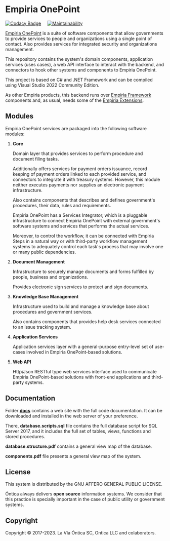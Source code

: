 ﻿# Empiria OnePoint

[![Codacy Badge](https://app.codacy.com/project/badge/Grade/5b3ebddf0bce44188ad00877840a18f6)](https://www.codacy.com/gh/Ontica/Empiria.OnePoint/dashboard?utm_source=github.com&amp;utm_medium=referral&amp;utm_content=Ontica/Empiria.OnePoint&amp;utm_campaign=Badge_Grade) &nbsp; &nbsp; [![Maintainability](https://api.codeclimate.com/v1/badges/a66f2027efa4d2091661/maintainability)](https://codeclimate.com/github/Ontica/Empiria.OnePoint/maintainability)

[Empiria OnePoint](http://www.ontica.org/) is a suite of software components that allow governments
to provide services to people and organizations using a single point of contact. Also provides services
for integrated security and organizations management.

This repository contains the system's domain components, application services (uses cases),
a web API interface to interact with the backend, and connectors to hook other systems and components
to Empiria OnePoint.

This project is based on C# and .NET Framework and can be compiled using Visual Studio 2022 Community Edition.

As other Empiria products, this backend runs over [Empiria Framework](https://github.com/Ontica/Empiria.Core)
components and, as usual, needs some of the [Empiria Extensions](https://github.com/Ontica/Empiria.Extensions).

## Modules

Empiria OnePoint services are packaged into the following software modules:

1.  **Core**

    Domain layer that provides services to perform procedure and document filing tasks.

    Additionally offers services for payment orders issuance, record keeping of payment orders linked to each
    provided service, and connectors to integrate it with treasury systems. However, this module neither executes
    payments nor supplies an electronic payment infrastructure.

    Also contains components that describes and defines government's procedures, their data, rules and requirements.

    Empiria OnePoint has a Services Integrator, which is a pluggable infrastructure to connect Empiria OnePoint
    with external government's software systems and services that performs the actual services.

    Moreover, to control the workflow, it can be connected with Empiria Steps in a natural way or with third-party
    workflow management systems to adequately control each task's process that may involve one or many public
    dependencies.

2.  **Document Management**

    Infrastructure to securely manage documents and forms fulfilled by people, business and organizations.

    Provides electronic sign services to protect and sign documents.

3.  **Knowledge Base Management**

    Infrastructure used to build and manage a knowledge base about procedures and government services.

    Also contains components that provides help desk services connected to an issue tracking system.

4.  **Application Services**

    Application services layer with a general-purpose entry-level set of use-cases involved in
    Empiria OnePoint-based solutions.

5.  **Web API**

    Http/Json RESTful type web services interface used to communicate Empiria OnePoint-based solutions with
    front-end applications and third-party systems.

## Documentation

Folder [**docs**](https://github.com/Ontica/Empiria.OnePoint/tree/master/docs) contains a web site with
the full code documentation. It can be downloaded and installed in the web server of your preference.

There, **database.scripts.sql** file contains the full database script for SQL Server 2017, and it includes
the full set of tables, views, functions and stored procedures.

**database.structure.pdf** contains a general view map of the database.

**components.pdf** file presents a general view map of the system.

## License

This system is distributed by the GNU AFFERO GENERAL PUBLIC LICENSE.

Óntica always delivers **open source** information systems. We consider that this practice is specially
important in the case of public utility or government systems.

## Copyright

Copyright © 2017-2023. La Vía Óntica SC, Ontica LLC and colaborators.
